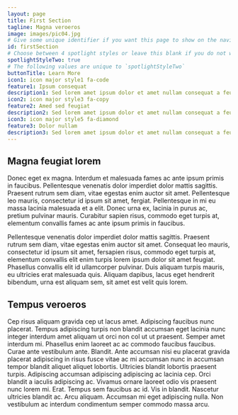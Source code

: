 ```yaml
---
layout: page
title: First Section
tagline: Magna veroeros
image: images/pic04.jpg
# Give some unique identifier if you want this page to show on the navigation menu
id: firstSection
# Choose between 4 spotlight styles or leave this blank if you do not want this page to be on the spotlight; to change the order in which pages appear, rename your spotlight pages prepending a number, like '1-page-name.md'
spotlightStyleTwo: true
# The following values are unique to `spotlightStyleTwo`
buttonTitle: Learn More
icon1: icon major style1 fa-code
feature1: Ipsum consequat
description1: Sed lorem amet ipsum dolor et amet nullam consequat a feugiat consequat tempus veroeros sed consequat.
icon2: icon major style3 fa-copy
feature2: Amed sed feugiat
description2: Sed lorem amet ipsum dolor et amet nullam consequat a feugiat consequat tempus veroeros sed consequat.
icon3: icon major style5 fa-diamond
feature3: Dolor nullam
description3: Sed lorem amet ipsum dolor et amet nullam consequat a feugiat consequat tempus veroeros sed consequat.
---
```


## Magna feugiat lorem

Donec eget ex magna. Interdum et malesuada fames ac ante ipsum primis in faucibus. Pellentesque venenatis dolor imperdiet dolor mattis sagittis. Praesent rutrum sem diam, vitae egestas enim auctor sit amet. Pellentesque leo mauris, consectetur id ipsum sit amet, fergiat. Pellentesque in mi eu massa lacinia malesuada et a elit. Donec urna ex, lacinia in purus ac, pretium pulvinar mauris. Curabitur sapien risus, commodo eget turpis at, elementum convallis fames ac ante ipsum primis in faucibus.

Pellentesque venenatis dolor imperdiet dolor mattis sagittis. Praesent rutrum sem diam, vitae egestas enim auctor sit amet. Consequat leo mauris, consectetur id ipsum sit amet, fersapien risus, commodo eget turpis at, elementum convallis elit enim turpis lorem ipsum dolor sit amet feugiat. Phasellus convallis elit id ullamcorper pulvinar. Duis aliquam turpis mauris, eu ultricies erat malesuada quis. Aliquam dapibus, lacus eget hendrerit bibendum, urna est aliquam sem, sit amet est velit quis lorem.

## Tempus veroeros

Cep risus aliquam gravida cep ut lacus amet. Adipiscing faucibus nunc placerat. Tempus adipiscing turpis non blandit accumsan eget lacinia nunc integer interdum amet aliquam ut orci non col ut ut praesent. Semper amet interdum mi. Phasellus enim laoreet ac ac commodo faucibus faucibus. Curae ante vestibulum ante. Blandit. Ante accumsan nisi eu placerat gravida placerat adipiscing in risus fusce vitae ac mi accumsan nunc in accumsan tempor blandit aliquet aliquet lobortis. Ultricies blandit lobortis praesent turpis. Adipiscing accumsan adipiscing adipiscing ac lacinia cep. Orci blandit a iaculis adipiscing ac. Vivamus ornare laoreet odio vis praesent nunc lorem mi. Erat. Tempus sem faucibus ac id. Vis in blandit. Nascetur ultricies blandit ac. Arcu aliquam. Accumsan mi eget adipiscing nulla. Non vestibulum ac interdum condimentum semper commodo massa arcu.